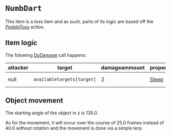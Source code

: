 # `NumbDart`
This item is a toss item and as such, parts of its logic are based off the [PeebleToss](../Skills/PeebleToss.md) action.

## Item logic
The folowing [DoDamage](../../Damage%20pipeline/DoDamage.md) call happens:

|attacker|target|damageammount|property|overrides|block|
|---|---|---|---|---|---|
|null|`availabletargets[target]`|2|[Sleep](../../Damage%20pipeline/AttackProperty.md)|empry array|false|

## Object movement
The starting angle of the object in z is 135.0.

As for the movement, it will occur over the course of 25.0 frames instead of 40.0 without rotation and the movement is done via a simple lerp.